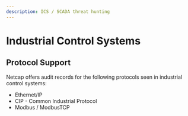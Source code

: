 ```yaml
---
description: ICS / SCADA threat hunting
---
```


# Industrial Control Systems

## Protocol Support

Netcap offers audit records for the following protocols seen in industrial control systems:

* Ethernet/IP
* CIP - Common Industrial Protocol
* Modbus / ModbusTCP

